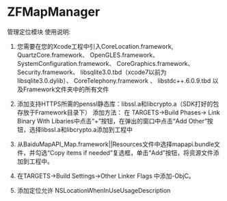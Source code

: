 # ZFMapManager
管理定位模块
使用说明:
1. 您需要在您的Xcode工程中引入CoreLocation.framework,
                        QuartzCore.framework、
                        OpenGLES.framework、
                        SystemConfiguration.framework、
                        CoreGraphics.framework、 
                        Security.framework、
                        libsqlite3.0.tbd（xcode7以前为 libsqlite3.0.dylib）、
                        CoreTelephony.framework 、
                        libstdc++.6.0.9.tbd
                        以及Framework文件夹中的所有文件
 
2. 添加支持HTTPS所需的penssl静态库：libssl.a和libcrypto.a（SDK打好的包存放于Framework目录下）
 添加方法： 在 TARGETS->Build Phases-> Link Binary With Libaries中点击“+”按钮，在弹出的窗口中点击“Add Other”按钮，选择libssl.a和libcrypto.a添加到工程中
 
 
3. 从BaiduMapAPI_Map.framework||Resources文件中选择mapapi.bundle文件，并勾选“Copy items if needed”复选框，单击“Add”按钮，将资源文件添加到工程中。
 
 
 
4. 在TARGETS->Build Settings->Other Linker Flags 中添加-ObjC。
 
 
 
5. 添加定位允许 NSLocationWhenInUseUsageDescription
